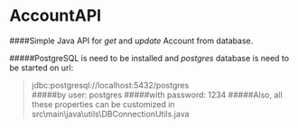 # AccountAPI

####Simple Java API for *get* and *update* Account from database.

#####PostgreSQL is need to be installed and *postgres* database is need to be started on url:<br>
>jdbc:postgresql://localhost:5432/postgres<br>
#####by user:
>postgres
#####with password:
>1234
#####Also, all these properties can be customized in
>src\main\java\utils\DBConnectionUtils.java
